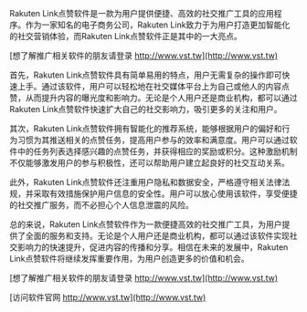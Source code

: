 Rakuten Link点赞软件是一款为用户提供便捷、高效的社交推广工具的应用程序。作为一家知名的电子商务公司，Rakuten Link致力于为用户打造更加智能化的社交营销体验，而Rakuten Link点赞软件正是其中的一大亮点。

[想了解推广相关软件的朋友请登录 http://www.vst.tw](http://www.vst.tw)

首先，Rakuten Link点赞软件具有简单易用的特点，用户无需复杂的操作即可快速上手。通过该软件，用户可以轻松地在社交媒体平台上为自己或他人的内容点赞，从而提升内容的曝光度和影响力。无论是个人用户还是商业机构，都可以通过Rakuten Link点赞软件快速扩大自己的社交影响力，吸引更多的关注和用户。

其次，Rakuten Link点赞软件拥有智能化的推荐系统，能够根据用户的偏好和行为习惯为其推送相关的点赞任务，提高用户参与的效率和满意度。用户可以通过软件中的任务列表选择感兴趣的点赞任务，并获得相应的奖励或积分。这种激励机制不仅能够激发用户的参与积极性，还可以帮助用户建立起良好的社交互动关系。

此外，Rakuten Link点赞软件还注重用户隐私和数据安全，严格遵守相关法律法规，并采取有效措施保护用户信息的安全性。用户可以放心使用该软件，享受便捷的社交推广服务，而不必担心个人信息泄震的风险。

总的来说，Rakuten Link点赞软件作为一款便捷高效的社交推广工具，为用户提供了全面的服务和支持。无论是个人用户还是商业机构，都可以通过该软件实现社交影响力的快速提升，促进内容的传播和分享。相信在未来的发展中，Rakuten Link点赞软件将继续发挥重要作用，为用户创造更多的价值和机会。

[想了解推广相关软件的朋友请登录 http://www.vst.tw](http://www.vst.tw)


[访问软件官网 http://www.vst.tw](http://www.vst.tw)
